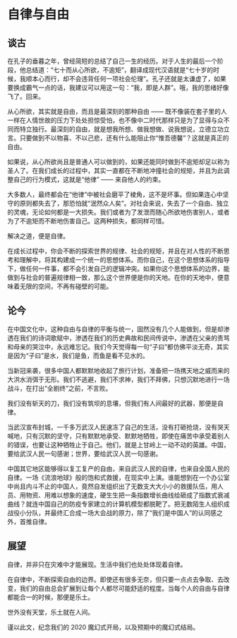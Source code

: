 # 自律与自由

## 谈古

在孔子的垂暮之年，曾经简短的总结了自己一生的经历。对于人生的最后一个阶段，他总结道：“七十而从心所欲，不逾矩”，翻译成现代汉语就是“七十岁的时候，我顺本心而行，却不会违背任何一项社会伦理”。孔子还就是太谦虚了，如果要换成霸气一点的话，我建议可以用这一句：“我，即是人群”。哦，我的思绪好像飞了。回来。

从心所欲，其实就是自由，而且是最深刻的那种自由 —— 既不像装在套子里的人一样在人情世故的压力下处处担惊受怕，也不像中二时代那样只是为了显得与众不同而特立独行。最深刻的自由，就是想我所想、做我想做、说我想说，立德立功立言。只要做到不以物喜、不以己悲，还有什么能阻止你“惟吾德馨”？这就是真正的自由。

如果说，从心所欲尚且是普通人可以做到的，如果还能同时做到不逾矩却足以称为圣人了。在我们成长的过程中，其实一直都在不断地冲撞社会的规矩，并且为此调整自己的行为模式，这就是“他律” —— 来自他人的约束。

大多数人，最终都会在“他律”中被社会磨平了棱角，这不是坏事。但如果连心中坚守的原则都失去了，那恐怕就“泯然众人矣”。对社会来说，失去了一个自由、独立的灵魂，无论如何都是一大损失。我们或者为了发泄而随心所欲地伤害别人，或者为了不逾矩而不断地伤害自己。这两种损失，都同样可惜。

解决之道，便是自律。

在成长过程中，你会不断的探索世界的规律、社会的规矩，并且在对人性的不断思考和理解中，将其构建成一个统一的思想体系。而你自己，在这个思想体系的指导下，做任何一件事，都不会引发自己的逻辑冲突。如果你这个思想体系的边界，能做到与社会的普遍规律相一致，那么这个世界便是你的天地。在你的天地中，便意味着无限的空间，不再有碰壁的可能。

## 论今

在中国文化中，这种自由与自律的平衡与统一，固然没有几个人能做到，但是却渗透在我们的诗词歌赋中，渗透在我们的历史典故和民间传说中，渗透在父亲的责骂和母亲的哭泣中，永远难忘记。我们今天觉得每一句“子曰”都仿佛平淡无奇，其实是因为“子曰”是水，我们是鱼，而鱼是看不见水的。

当新冠来袭，很多中国人都默默地收起了旅行计划，准备把一场携天地之威而来的大洪水消弭于无形。我们不逃避，我们不求神，我们不拜佛，只想沉默地进行一场战斗，在打出“全剧终”之前，不言败。

我们没有斩天的刀，我们没有筑坝的息壤，但我们有人间最好的武器，那便是自律。

当武汉宣布封城，一千多万武汉人民速冻了自己的生活，没有打砸抢烧，没有哭天喊地，只有沉默的坚守，只有默默地承受、默默地牺牲，即使在痛苦中承受着别人的错误，也要让这种牺牲止于自己。他们，就是上甘岭上一动不动的英雄。中国，要给武汉人民一句感谢；世界，要给武汉人民一句感谢。

中国其它地区能够得以复工复产的自由，来自武汉人民的自律，也来自全国人民的自律。一场《流浪地球》般的饱和式救援，在现实中上演。谁能想到在一个办公室中尚且内斗不止的中国人，竟然自发组织出了无数支大大小小的救援队伍，用人员、用物资、用难以想象的速度，硬生生把一条指数增长曲线给砸成了指数式衰减曲线？就连中国自己的防疫专家建立的计算机模型都脱靶了。把无数陌生人组织成战役小分队，并最终汇合成一场大会战的原力，除了“我们是中国人”的认同感之外，首推自律。

## 展望

自律，并非只在灾难中才能展现。生活中我们也处处体现着自律。

在自律中，不断探索自由的边界。即使还有很多无奈，但只要一点点去争取、去改变，我们的自由总会扩展到让每个人都尽可能舒适的程度。当每个人的自由与自律都能合一的时候，那便是乐土。

世外没有天堂，乐土就在人间。

谨以此文，纪念我们的 2020 魔幻式开局，以及预期中的魔幻式结局。
